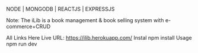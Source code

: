 NODE | MONGODB | REACTJS | EXPRESSJS

Note: The iLib is a book management & book selling system with e-commerce+CRUD

All Links Here
Live URL: https://ilib.herokuapp.com/
Instal
npm install
Usage
npm run dev
